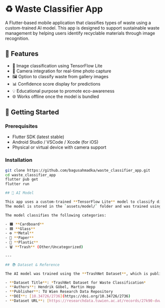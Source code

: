# ♻️ Waste Classifier App

A Flutter-based mobile application that classifies types of waste using a custom-trained AI model. This app is designed to support sustainable waste management by helping users identify recyclable materials through image recognition.

## 📱 Features

- 🧠 Image classification using TensorFlow Lite
- 📸 Camera integration for real-time photo capture
- 🖼️ Option to classify waste from gallery images
- 📊 Confidence score display for predictions
- 💡 Educational purpose to promote eco-awareness
- 🌐 Works offline once the model is bundled

## 🚀 Getting Started

### Prerequisites

- Flutter SDK (latest stable)
- Android Studio / VSCode / Xcode (for iOS)
- Physical or virtual device with camera support

### Installation

```bash
git clone https://github.com/bagusahmadka/waste_classifier_app.git
cd waste_classifier_app
flutter pub get
flutter run

## 🧠 AI Model

This app uses a custom-trained **TensorFlow Lite** model to classify different types of waste.  
The model is stored in the `assets/model/` folder and was trained using the [TrashNet Dataset](https://researchdata.tuwien.ac.at/records/27k90-dvw73).

The model classifies the following categories:

- 🟫 **Cardboard**
- 🟦 **Glass**
- ⚙️ **Metal**
- 📄 **Paper**
- 🧴 **Plastic**
- 🗑️ **Trash** (Other/Uncategorized)

---

## 📚 Dataset & Reference

The AI model was trained using the **TrashNet Dataset**, which is publicly available via the TU Wien Research Data Repository.

- **Dataset Title**: *TrashNet Dataset for Waste Classification*  
- **Authors**: Hendrik Göbel, Martin Hepp  
- **Publisher**: TU Wien Research Data Repository  
- **DOI**: [10.34726/2736](https://doi.org/10.34726/2736)  
- **Dataset URL**: [https://researchdata.tuwien.ac.at/records/27k90-dvw73](https://researchdata.tuwien.ac.at/records/27k90-dvw73)
